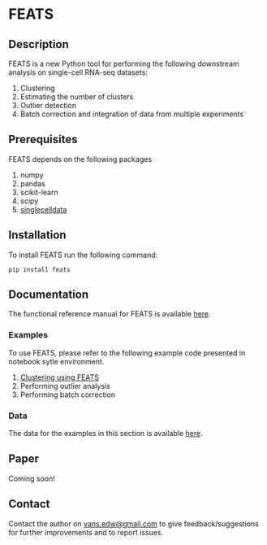 # FEATS

## Description

FEATS is a new Python tool for performing the following downstream analysis on single-cell RNA-seq datasets:

1. Clustering
2. Estimating the number of clusters
3. Outlier detection
4. Batch correction and integration of data from multiple experiments

## Prerequisites

FEATS depends on the following packages

1. numpy
2. pandas
3. scikit-learn
4. scipy
5. [singlecelldata](https://edwinv87.github.io/singlecelldata/)

## Installation

To install FEATS run the following command:

`pip install feats`

## Documentation

The functional reference manual for FEATS is available [here](https://feats.readthedocs.io/en/latest/index.html).

### Examples

To use FEATS, please refer to the following example code presented in notebook sytle environment.

1. [Clustering using FEATS](docs/FEATS-Clustering.md)
2. Performing outlier analysis
3. Performing batch correction

### Data

The data for the examples in this section is available [here](https://1drv.ms/u/s!At-SAxmefBX_gr47oWbiMS8vSSKWRA?e=F4FUrt).

## Paper

Coming soon!

## Contact

Contact the author on vans.edw@gmail.com to give feedback/suggestions for further improvements and to report issues.
